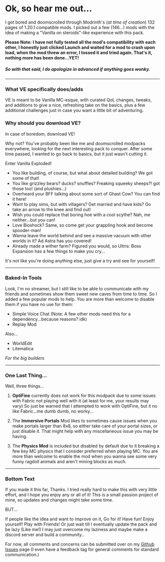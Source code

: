 # Ok, so hear me out...
I got bored and doomscrolled through Modrinth's (*at time of creation*) 132 pages of 1.20.1 compatible mods. I picked out a few (146...) mods with the idea of making a "Vanilla on steroids"-like experience with this pack.

**Please Note:**
**I have not fully tested all the mod's compatibility with each other, I honestly just clicked Launch and waited for a mod to crash upon load, when the mod threw an error, I tossed it and tried again. That's it, nothing more has been done...YET!**

##### *So with that said, I do apologize in advanced if anything goes wonky.*
____

### What VE specifically does/adds
VE is meant to be Vanilla MC-esque, with curated QoL changes, tweaks, and additions to give a nice, refreshing take on the basics, plus a few additional challenges just in case you want a little bit of adventuring.

### Why should you download VE?
In case of boredom, download VE!

Why not? You've probably been like me and doomscrolled modpacks everywhere, looking for the next interesting pack to conquer. After some time passed, I wanted to go back to basics, but it just wasn't cutting it.

Enter Vanilla Exploded!

- You like building, of course, but what about detailed building? We got some of that!
- You like grizzley bears? ducks? snuffles? Freaking squeeky sheeps?! got those too! (and plushies...)
- Overheard your BFF talking about some sort of Ghast Cow? You can find it here!
- Want to play sims, but with villagers? Get married and have kids? Go take an arrow to the knee and find out!
- Wish you could replace that boring hoe with a cool scythe? Nah, me neither...but you can!
- Love Bioshock? Same, so come get your grappling hook and become spooder-man!
- Wanna leave the world behind and see a massive vacuum with other worlds in it? Ad Astra has you covered!
- Already made a wither farm? Figured you would, so Ultris: Boss Expansion has a few things to make you cry...

It's not like you're doing anything else, just give a try and see for yourself!

____

### Baked-In Tools

Look, I'm no streamer, but I still like to be able to communicate with my friends and sometimes show them sweet new caves from time to time. So I added a few popular mods to help. You are more than welcome to disable them if you have no use for them:

- Simple Voice Chat (Note: A few other mods need this for a dependency...because reasons? idk)
- Replay Mod

Also...

- WorldEdit
- Litematica

*For the big builders*

____

### One Last Thing...
Well, three things...

1. **OptiFine** currently does not work for this modpack due to some issues with Fabric not playing well with it (at least for me, your results may vary) So just be warned that I attempted to work with OptiFine, but it no like Fabric...me dumb dumb, no worky...

2. The **Immersive Portals** Mod likes to sometimes cause issues when you make portals larger than 8x8, so either take care of your portal sizes, or just disable it. That might help with any miscellaneous issue you may be having.

3. The **Physics Mod** is included but disabled by default due to it breaking a few key MC physics that I consider preferred when playing MC. You are more than welcome to enable the mod when you wanna see some very funny ragdoll animals and aren't mining blocks as much.
____
### Bottom Text
If you made it this far, Thanks. I tried really hard to make this with very little effort, and I hope you enjoy any or all of it! This is a small passion project of mine, so updates and changes might take some time.

BUT...

If people like the idea and want to improve on it, Go for it! Have fun! Enjoy yourself! Play with Friends! Or just wait till I eventually update the pack and be lazy (Like me!) I may just overcome my laziness and maybe make a discord server and build a community..

For now, all comments and concerns can be submitted over on my [Github Issues](https://github.com/ChapDaddy65/Vanilla-Exploded/issues) page (I even have a feedback tag for general comments for standard communication.)

